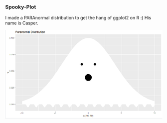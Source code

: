 ### Spooky-Plot

I made a PARAnormal distribution to get the hang of ggplot2 on R :) His name is Casper.

![](https://github.com/diramputri/Spooky-Plot/blob/master/casper.PNG)

